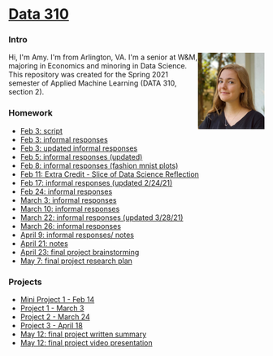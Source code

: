 # [Data 310](https://aehilla.github.io/data310_spring2021/)

### Intro
<img style="float: right;" src="./image%20(2).jpg" width="131" height="150" />
Hi, I'm Amy. I'm from Arlington, VA. I'm a senior at W&M, majoring in Economics and minoring in Data Science. 
This repository was created for the Spring 2021 semester of Applied Machine Learning (DATA 310, section 2). 

### Homework
- [Feb 3: script](https://github.com/aehilla/data310_spring2021/blob/main/feb3_homework_script.py)
- [Feb 3: informal responses](https://aehilla.github.io/data310_spring2021/feb3_homework_responses.html)
- [Feb 3: updated informal responses](https://aehilla.github.io/data310_spring2021/feb3_responses_updated.html)
- [Feb 5: informal responses (updated)](https://aehilla.github.io/data310_spring2021/feb5_homework.html)
- [Feb 8: informal responses (fashion mnist plots)](https://aehilla.github.io/data310_spring2021/feb8_homework.html)
- [Feb 11: Extra Credit - Slice of Data Science Reflection](https://aehilla.github.io/data310_spring2021/slice_of_data_sci.html)
- [Feb 17: informal responses (updated 2/24/21)](https://aehilla.github.io/data310_spring2021/feb17_homework.html)
- [Feb 24: informal responses](https://aehilla.github.io/data310_spring2021/feb24_homework.html)
- [March 3: informal responses](https://aehilla.github.io/data310_spring2021/march3_homework.html)
- [March 10: informal responses](https://aehilla.github.io/data310_spring2021/march10_homework.html)
- [March 22: informal responses (updated 3/28/21)](https://aehilla.github.io/data310_spring2021/march22_hw.html)
- [March 26: informal responses](https://aehilla.github.io/data310_spring2021/march26_hw.html)
- [April 9: informal responses/ notes](https://aehilla.github.io/data310_spring2021/april9_responses.html)
- [April 21: notes](https://aehilla.github.io/data310_spring2021/april21_notes.html)
- [April 23: final project brainstorming](https://aehilla.github.io/data310_spring2021/final_proj_ideas.html)
- [May 7: final project research plan](https://aehilla.github.io/data310_spring2021/finalproj_researchplan.html)


### Projects
 - [Mini Project 1 - Feb 14](https://aehilla.github.io/data310_spring2021/MiniProj1.html)
 - [Project 1 - March 3](https://aehilla.github.io/data310_spring2021/Project1.html)
 - [Project 2 - March 24](https://aehilla.github.io/data310_spring2021/project2.html)
 - [Project 3 - April 18](https://aehilla.github.io/data310_spring2021/project3.html)
 - [May 12: final project written summary](https://aehilla.github.io/data310_spring2021/final_project.html)
 - [May 12: final project video presentation](https://youtu.be/aHS9KYa_bQ4)


